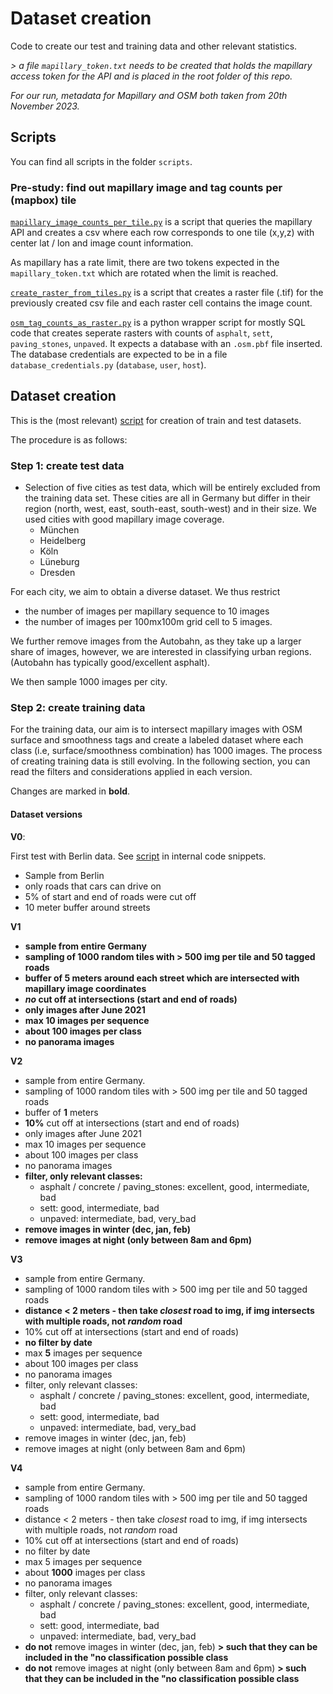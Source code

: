 # Dataset creation

Code to create our test and training data and other relevant statistics.

*> a file `mapillary_token.txt` needs to be created that holds the mapillary access token for the API and is placed in the root folder of this repo.*

*For our run, metadata for Mapillary and OSM both taken from 20th November 2023.*

## Scripts

You can find all scripts in the folder `scripts`. 

### Pre-study: find out mapillary image and tag counts per (mapbox) tile

[`mapillary_image_counts_per_tile.py`](/scripts/mapillary_image_counts_per_tile.py) is a script that queries the mapillary API and creates a csv where each row corresponds to one tile (x,y,z) with center lat / lon and image count information.

As mapillary has a rate limit, there are two tokens expected in the `mapillary_token.txt` which are rotated when the limit is reached.

[`create_raster_from_tiles.py`](/scripts/create_raster_from_tiles.py) is a script that creates a raster file (.tif) for the previously created csv file and each raster cell contains the image count.

[`osm_tag_counts_as_raster.py`](/scripts/osm_tag_counts_as_raster.py) is a python wrapper script for mostly SQL code that creates seperate rasters with counts of `asphalt`, `sett`, `paving_stones`, `unpaved`. It expects a database with an `.osm.pbf` file inserted. The database credentials are expected to be in a file `database_credentials.py` (`database`, `user`, `host`).

## Dataset creation

This is the (most relevant) [script](/scripts/train_test_data.py) for creation of train and test datasets.

The procedure is as follows:

### Step 1: create test data


- Selection of five cities as test data, which will be entirely excluded from the training data set. These cities are all in Germany but differ in their region (north, west, east, south-east, south-west) and in their size. We used cities with good mapillary image coverage.
    - München
    - Heidelberg
    - Köln
    - Lüneburg
    - Dresden

For each city, we aim to obtain a diverse dataset. We thus restrict 
- the number of images per mapillary sequence to 10 images
- the number of images per 100mx100m grid cell to 5 images.

We further remove images from the Autobahn, as they take up a larger share of images, however, we are interested in classifying urban regions. (Autobahn has typically good/excellent asphalt).

We then sample 1000 images per city.

### Step 2: create training data

For the training data, our aim is to intersect mapillary images with OSM surface and smoothness tags and create a labeled dataset where each class (i.e, surface/smoothness combination) has 1000 images. The process of creating training data is still evolving. In the following section, you can read the filters and considerations applied in each version.

Changes are marked in **bold**.

#### Dataset versions

**V0**: 

First test with Berlin data. See [script](https://github.com/SurfaceAI/internal_code_snippets/blob/main/intersect_mapillary_points_and_roads.sql) in internal code snippets.

- Sample from Berlin
- only roads that cars can drive on
- 5% of start and end of roads were cut off
- 10 meter buffer around streets


**V1**

- **sample from entire Germany**
- **sampling of 1000 random tiles with > 500 img per tile and  50 tagged roads**
- **buffer of 5 meters around each street which are intersected with mapillary image coordinates**
- ***no* cut off at intersections (start and end of roads)**
- **only images after June 2021**
- **max 10 images per sequence**
- **about 100 images per class**
- **no panorama images**

**V2**

- sample from entire Germany.
- sampling of 1000 random tiles with > 500 img per tile and  50 tagged roads
- buffer of **1** meters
- **10%** cut off at intersections (start and end of roads)
- only images after June 2021
- max 10 images per sequence
- about 100 images per class
- no panorama images
- **filter, only relevant classes:**
  - asphalt / concrete / paving_stones: excellent, good, intermediate, bad
  - sett: good, intermediate, bad
  - unpaved: intermediate, bad, very_bad
- **remove images in winter (dec, jan, feb)**
- **remove images at night (only between 8am and 6pm)**

**V3**

- sample from entire Germany.
- sampling of 1000 random tiles with > 500 img per tile and  50 tagged roads
- **distance < 2 meters - then take *closest* road to img, if img intersects with multiple roads, not *random* road**
- 10% cut off at intersections (start and end of roads)
- **no filter by date**
- max **5** images per sequence
- about 100 images per class
- no panorama images
- filter, only relevant classes:
  - asphalt / concrete / paving_stones: excellent, good, intermediate, bad
  - sett: good, intermediate, bad
  - unpaved: intermediate, bad, very_bad
- remove images in winter (dec, jan, feb)
- remove images at night (only between 8am and 6pm)


**V4**

- sample from entire Germany.
- sampling of 1000 random tiles with > 500 img per tile and  50 tagged roads
- distance < 2 meters - then take *closest* road to img, if img intersects with multiple roads, not *random* road
- 10% cut off at intersections (start and end of roads)
- no filter by date
- max 5 images per sequence
- about **1000** images per class
- no panorama images
- filter, only relevant classes:
  - asphalt / concrete / paving_stones: excellent, good, intermediate, bad
  - sett: good, intermediate, bad
  - unpaved: intermediate, bad, very_bad
- **do not** remove images in winter (dec, jan, feb) **> such that they can be included in the "no classification possible class**
- **do not** remove images at night (only between 8am and 6pm) **> such that they can be included in the "no classification possible class**
